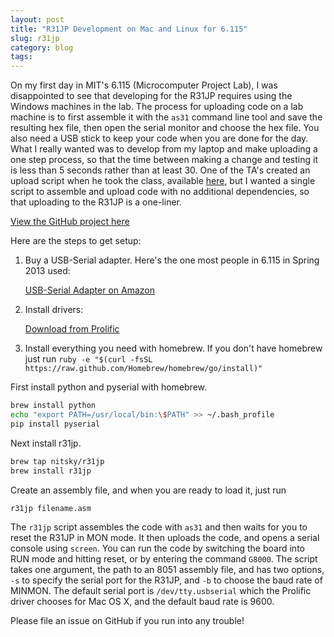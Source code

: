 ```yaml
---
layout: post
title: "R31JP Development on Mac and Linux for 6.115"
slug: r31jp
category: blog
tags:
---
```


On my first day in MIT's 6.115 (Microcomputer Project Lab), I was disappointed to see that developing for the R31JP requires using the Windows machines in the lab. The process for uploading code on a lab machine is to first assemble it with the `as31` command line tool and save the resulting hex file, then open the serial monitor and choose the hex file. You also need a USB stick to keep your code when you are done for the day. What I really wanted was to develop from my laptop and make uploading a one step process, so that the time between making a change and testing it is less than 5 seconds rather than at least 30. One of the TA's created an upload script when he took the class, available [here](https://github.com/igutekunst/6.115-Toolchain), but I wanted a single script to assemble and upload code with no additional dependencies, so that uploading to the R31JP is a one-liner.

<!-- excerpt -->

[View the GitHub project here](https://github.com/nitsky/r31jp_run)

Here are the steps to get setup:

1. Buy a USB-Serial adapter. Here's the one most people in 6.115 in Spring 2013 used:

    [USB-Serial Adapter on Amazon](http://www.amazon.com/TRENDnet-RS-232-Serial-Converter-TU-S9/dp/B0007T27H8/ref=sr_1_1?ie=UTF8&qid=1372904367&sr=8-1&keywords=usb+serial)

2. Install drivers:

    [Download from Prolific](http://prolificusa.com/pl-2303hx-drivers/)

3. Install everything you need with homebrew. If you don't have homebrew just run `ruby -e "$(curl -fsSL https://raw.github.com/Homebrew/homebrew/go/install)"`

First install python and pyserial with homebrew.

```bash
brew install python
echo "export PATH=/usr/local/bin:\$PATH" >> ~/.bash_profile
pip install pyserial
```

Next install r31jp.

```bash
brew tap nitsky/r31jp
brew install r31jp
```

Create an assembly file, and when you are ready to load it, just run

```bash
r31jp filename.asm
```

The `r31jp` script assembles the code with `as31` and then waits for you to reset the R31JP in MON mode. It then uploads the code, and opens a serial console using `screen`. You can run the code by switching the board into RUN mode and hitting reset, or by entering the command `G8000`. The script takes one argument, the path to an 8051 assembly file, and has two options, `-s` to specify the serial port for the R31JP, and `-b` to choose the baud rate of MINMON. The default serial port is `/dev/tty.usbserial` which the Prolific driver chooses for Mac OS X, and the default baud rate is 9600.

Please file an issue on GitHub if you run into any trouble!
